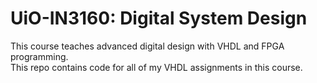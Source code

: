 # UiO-IN3160: Digital System Design

This course teaches advanced digital design with VHDL and FPGA programming.  
This repo contains code for all of my VHDL assignments in this course.
